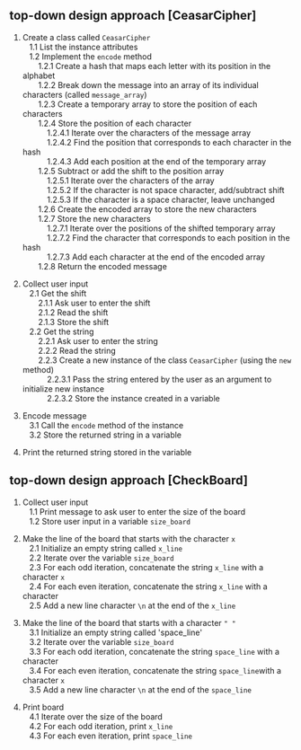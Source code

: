## top-down design approach [CeasarCipher]

1. Create a class called `CeasarCipher` \
&nbsp;&nbsp; 1.1 List the instance attributes \
&nbsp;&nbsp; 1.2 Implement the `encode` method \
&nbsp;&nbsp;&nbsp;&nbsp;&nbsp;&nbsp; 1.2.1 Create a hash that maps each letter with its position in the alphabet \
&nbsp;&nbsp;&nbsp;&nbsp;&nbsp;&nbsp; 1.2.2 Break down the message into an array of its individual characters (called `message_array`) \
&nbsp;&nbsp;&nbsp;&nbsp;&nbsp;&nbsp; 1.2.3 Create a temporary array to store the position of each characters \
&nbsp;&nbsp;&nbsp;&nbsp;&nbsp;&nbsp; 1.2.4 Store the position of each character \
&nbsp;&nbsp;&nbsp;&nbsp;&nbsp;&nbsp;&nbsp;&nbsp;&nbsp;&nbsp; 1.2.4.1 Iterate over the characters of the message array \
&nbsp;&nbsp;&nbsp;&nbsp;&nbsp;&nbsp;&nbsp;&nbsp;&nbsp;&nbsp; 1.2.4.2 Find the position that corresponds to each character in the hash \
&nbsp;&nbsp;&nbsp;&nbsp;&nbsp;&nbsp;&nbsp;&nbsp;&nbsp;&nbsp; 1.2.4.3 Add each position at the end of the temporary array \
&nbsp;&nbsp;&nbsp;&nbsp;&nbsp;&nbsp; 1.2.5 Subtract or add the shift to the position array \
&nbsp;&nbsp;&nbsp;&nbsp;&nbsp;&nbsp;&nbsp;&nbsp;&nbsp;&nbsp; 1.2.5.1 Iterate over the characters of the array \
&nbsp;&nbsp;&nbsp;&nbsp;&nbsp;&nbsp;&nbsp;&nbsp;&nbsp;&nbsp; 1.2.5.2 If the character is not space character, add/subtract shift \
&nbsp;&nbsp;&nbsp;&nbsp;&nbsp;&nbsp;&nbsp;&nbsp;&nbsp;&nbsp; 1.2.5.3 If the character is a space character, leave unchanged \
&nbsp;&nbsp;&nbsp;&nbsp;&nbsp;&nbsp; 1.2.6 Create the encoded array to store the new characters \
&nbsp;&nbsp;&nbsp;&nbsp;&nbsp;&nbsp; 1.2.7 Store the new characters \
&nbsp;&nbsp;&nbsp;&nbsp;&nbsp;&nbsp;&nbsp;&nbsp;&nbsp;&nbsp; 1.2.7.1 Iterate over the positions of the shifted temporary array \
&nbsp;&nbsp;&nbsp;&nbsp;&nbsp;&nbsp;&nbsp;&nbsp;&nbsp;&nbsp; 1.2.7.2 Find the character that corresponds to each position in the hash \
&nbsp;&nbsp;&nbsp;&nbsp;&nbsp;&nbsp;&nbsp;&nbsp;&nbsp;&nbsp; 1.2.7.3 Add each character at the end of the encoded array \
&nbsp;&nbsp;&nbsp;&nbsp;&nbsp;&nbsp; 1.2.8 Return the encoded message

2. Collect user input \
&nbsp;&nbsp; 2.1 Get the shift \
&nbsp;&nbsp;&nbsp;&nbsp;&nbsp;&nbsp; 2.1.1 Ask user to enter the shift \
&nbsp;&nbsp;&nbsp;&nbsp;&nbsp;&nbsp; 2.1.2 Read the shift \
&nbsp;&nbsp;&nbsp;&nbsp;&nbsp;&nbsp; 2.1.3 Store the shift \
&nbsp;&nbsp; 2.2 Get the string \
&nbsp;&nbsp;&nbsp;&nbsp;&nbsp;&nbsp; 2.2.1 Ask user to enter the string \
&nbsp;&nbsp;&nbsp;&nbsp;&nbsp;&nbsp; 2.2.2 Read the string \
&nbsp;&nbsp;&nbsp;&nbsp;&nbsp;&nbsp; 2.2.3 Create a new instance of the class `CeasarCipher` (using the `new` method) \
&nbsp;&nbsp;&nbsp;&nbsp;&nbsp;&nbsp;&nbsp;&nbsp;&nbsp;&nbsp; 2.2.3.1 Pass the string entered by the user as an argument to initialize new instance \
&nbsp;&nbsp;&nbsp;&nbsp;&nbsp;&nbsp;&nbsp;&nbsp;&nbsp;&nbsp; 2.2.3.2 Store the instance created in a variable

3. Encode message \
&nbsp;&nbsp; 3.1 Call the `encode` method of the instance \
&nbsp;&nbsp; 3.2 Store the returned string in a variable

4. Print the returned string stored in the variable

## top-down design approach [CheckBoard]

1. Collect user input  \
&nbsp;&nbsp; 1.1 Print message to ask user to enter the size of the board  \
&nbsp;&nbsp; 1.2 Store user input in a variable `size_board`

2. Make the line of the board that starts with the character `x`  \
&nbsp;&nbsp; 2.1 Initialize an empty string called `x_line`  \
&nbsp;&nbsp; 2.2 Iterate over the variable `size_board`  \
&nbsp;&nbsp; 2.3 For each odd iteration, concatenate the string `x_line` with a character `x`  \
&nbsp;&nbsp; 2.4 For each even iteration, concatenate the string `x_line` with a character ` `  \
&nbsp;&nbsp; 2.5 Add a new line character `\n` at the end of the `x_line`

3. Make the line of the board that starts with a character `" "` \
&nbsp;&nbsp; 3.1 Initialize an empty string called 'space_line'  \
&nbsp;&nbsp; 3.2 Iterate over the variable `size_board`  \
&nbsp;&nbsp; 3.3 For each odd iteration, concatenate the string `space_line` with a character ` `  \
&nbsp;&nbsp; 3.4 For each even iteration, concatenate the string `space_line`with a character `x`  \
&nbsp;&nbsp; 3.5 Add a new line character `\n` at the end of the `space_line`

4. Print board  \
&nbsp;&nbsp; 4.1 Iterate over the size of the board  \
&nbsp;&nbsp; 4.2 For each odd iteration, print `x_line`  \
&nbsp;&nbsp; 4.3 For each even iteration, print `space_line`  
